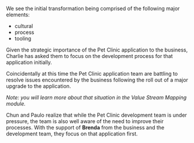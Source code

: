 
We see the initial transformation being comprised of the following major elements:  

- cultural  
- process  
- tooling  

Given the strategic importance of the Pet Clinic application to the business, Charlie has asked them to focus on the development process for that application initially.  

Coincidentally at this time the Pet Clinic application team are battling to resolve issues encountered by the business following the roll out of a major upgrade to the application.  

_Note: you will learn more about that situation in the Value Stream Mapping
module._  

Chun and Paulo realize that while the Pet Clinic development team is under pressure, the team is also well aware of the need to improve their processes. With the support of **Brenda** from the business and the development team, they focus on that application first.  

